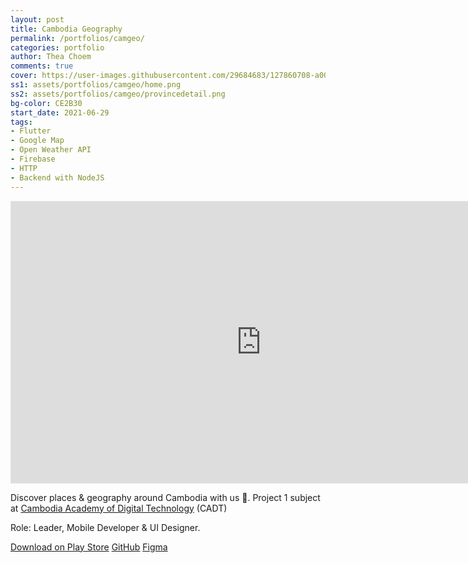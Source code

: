 ```yaml
---
layout: post
title: Cambodia Geography
permalink: /portfolios/camgeo/
categories: portfolio
author: Thea Choem
comments: true
cover: https://user-images.githubusercontent.com/29684683/127860708-a0047a41-5add-469c-a6c3-853dbd22e8e8.png
ss1: assets/portfolios/camgeo/home.png
ss2: assets/portfolios/camgeo/provincedetail.png
bg-color: CE2B30
start_date: 2021-06-29
tags:
- Flutter
- Google Map
- Open Weather API
- Firebase
- HTTP
- Backend with NodeJS
---
```

<iframe class="mb2" style="border: 1px solid rgba(0, 0, 0, 0.1);" width="800" height="450" src="https://www.figma.com/embed?embed_host=share&url=https%3A%2F%2Fwww.figma.com%2Ffile%2FrENtVilaZAqW6wLOfuPZH9%2FCambodia-Geography" allowfullscreen></iframe>

Discover places & geography around Cambodia with us 📝. Project 1 subject at [Cambodia Academy of Digital Technology](https://www.cadt.edu.kh) (CADT)

Role: Leader, Mobile Developer & UI Designer.

<a class="primary-button" href="https://play.google.com/store/apps/details?id=com.juniorise.camgeo">Download on Play Store</a>
<a class="primary-button" href="https://github.com/CSG6Project1/cambodia_geography_mobile">GitHub</a>
<a class="primary-button" href="https://www.figma.com/file/rENtVilaZAqW6wLOfuPZH9/Cambodia-Geography">Figma</a>